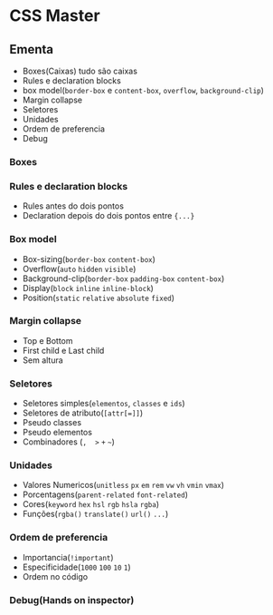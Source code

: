 # CSS Master

## Ementa

- Boxes(Caixas) tudo são caixas
- Rules e declaration blocks
- box model(`border-box` e `content-box`, `overflow`, `background-clip`)
- Margin collapse
- Seletores
- Unidades
- Ordem de preferencia
- Debug

### Boxes

### Rules e declaration blocks

- Rules antes do dois pontos
- Declaration depois do dois pontos entre `{...}`

### Box model

- Box-sizing(`border-box` `content-box`)
- Overflow(`auto` `hidden` `visible`)
- Background-clip(`border-box` `padding-box` `content-box`)
- Display(`block` `inline` `inline-block`)
- Position(`static` `relative` `absolute` `fixed`)

### Margin collapse

- Top e Bottom
- First child e Last child
- Sem altura

### Seletores

- Seletores simples(`elementos`, `classes` e `ids`)
- Seletores de atributo(`[attr[=]]`)
- Pseudo classes
- Pseudo elementos
- Combinadores (`,` ` ` `>` `+` `~`)

### Unidades

- Valores Numericos(`unitless` `px` `em` `rem` `vw` `vh` `vmin` `vmax`)
- Porcentagens(`parent-related` `font-related`)
- Cores(`keyword` `hex` `hsl` `rgb` `hsla` `rgba`)
- Funções(`rgba()` `translate()` `url()` `...`)

### Ordem de preferencia

- Importancia(`!important`)
- Especificidade(`1000` `100` `10` `1`)
- Ordem no código

### Debug(Hands on inspector)















